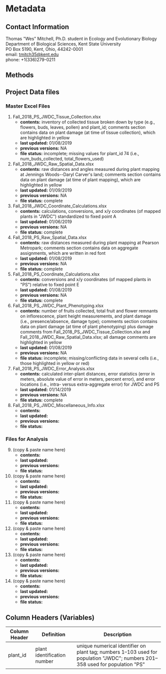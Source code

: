 # Metadata
## Contact Information
Thomas "Wes" Mitchell, Ph.D. student in Ecology and Evolutionary Biology    
Department of Biological Sciences, Kent State University  
PO Box 5190, Kent, Ohio, 44242-0001   
email: tmitch35@kent.edu    
phone: +1(336)279-0211 
## Methods
## Project Data files
### Master Excel Files
1. Fall_2018_PS_JWDC_Tissue_Collection.xlsx
    * **contents:** inventory of collected tissue broken down by type (e.g., flowers, buds, leaves, pollen) and plant_id; comments section contains data on plant damage (at time of tissue collection), which are highlighted in yellow   
    * **last updated:** 01/08/2019
    * **previous versions:** NA
    * **file status:** incomplete; missing values for plant_id 74 (i.e., num_buds_collected, total_flowers_used) 
2. Fall_2018_JWDC_Raw_Spatial_Data.xlsx
    * **contents:** raw distances and angles measured during plant mapping at Jennings Woods--Daryl Carver's land; comments section contains data on plant damage (at time of plant mapping), which are highlighted in yellow
    * **last updated:** 01/09/2019
    * **previous versions:** NA
    * **file status:** complete
3. Fall_2018_JWDC_Coordinate_Calculations.xlsx
    * **contents:** calculations, conversions, and x/y coordinates (of mapped plants in "JWDC") standardized to fixed point A
    * **last updated:** 01/06/2019
    * **previous versions:** NA
    * **file status:** complete
4. Fall_2018_PS_Raw_Spatial_Data.xlsx
    * **contents:** raw distances measured during plant mapping at Pearson Metropark; comments section contains data on aggregate assignments, which are written in red font
    * **last updated:** 01/08/2019
    * **previous versions:** NA
    * **file status:** complete
5. Fall_2018_PS_Coordinate_Calculations.xlsx
    * **contents:** conversions and x/y coordinates (of mapped plants in "PS") relative to fixed point E
    * **last updated:** 01/08/2019
    * **previous versions:** NA
    * **file status:** complete
6. Fall_2018_PS_JWDC_Plant_Phenotyping.xlsx
    * **contents:** number of fruits collected, total fruit and flower remnants on inflorescence, plant height measurements, and plant damage (i.e., presence/absence, damage type); comments section contains data on plant damage (at time of plant phenotyping) plus damage comments from Fall_2018_PS_JWDC_Tissue_Collection.xlsx and Fall_2018_JWDC_Raw_Spatial_Data.xlsx; all damage comments are highlighted in yellow   
    * **last updated:** 01/08/2019
    * **previous versions:** NA
    * **file status:** incomplete; missing/conflicting data in several cells (i.e., those highlighted in yellow or red)   
7. Fall_2018_PS_JWDC_Error_Analysis.xlsx
    * **contents:** calculated inter-plant distances, error statistics (error in meters, absolute value of error in meters, percent error), and error locations (i.e., intra- versus extra-aggregate error) for JWDC and PS
    * **last updated:** 01/14/2019
    * **previous versions:** NA
    * **file status:** complete
8. Fall_2018_PS_JWDC_Miscellaneous_Info.xlsx
    * **contents:**
    * **last updated:**
    * **previous versions:**
    * **file status:**  
### Files for Analysis
9.  (copy & paste name here)
    * **contents:**
    * **last updated:**
    * **previous versions:**
    * **file status:**  
10. (copy & paste name here)
    * **contents:**
    * **last updated:**
    * **previous versions:**
    * **file status:** 
11. (copy & paste name here)
    * **contents:**
    * **last updated:**
    * **previous versions:**
    * **file status:** 
12. (copy & paste name here)
    * **contents:**
    * **last updated:**
    * **previous versions:**
    * **file status:**  
13. (copy & paste name here)
    * **contents:**
    * **last updated:**
    * **previous versions:**
    * **file status:**  
14. (copy & paste name here)
    * **contents:**
    * **last updated:**
    * **previous versions:**
    * **file status:**  
## Column Headers (Variables)
Column Header | Definition | Description 
------------- | ---------- | -----------
plant_id | plant identification number | unique numerical identifier on plant tag; numbers 1–103 used for population "JWDC"; numbers 201–358 used for population "PS"  
